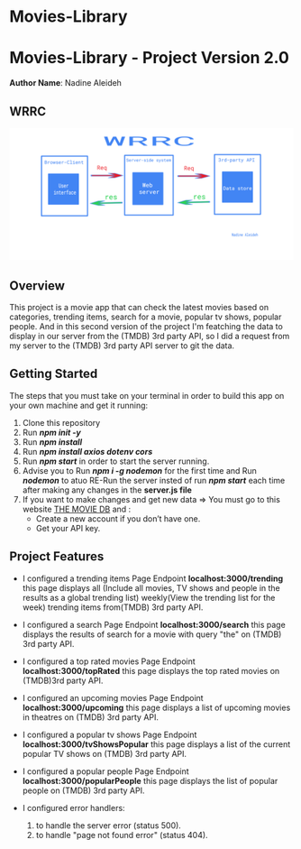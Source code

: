 # Movies-Library

# Movies-Library - Project Version 2.0

**Author Name**: Nadine Aleideh

## WRRC
![WRRC](./WRRC2.png)

## Overview

This project is a movie app that can check the latest movies based on categories, trending items, search for a movie, popular tv shows, popular people. And in this second version of the project I'm featching the data to display in our server from the (TMDB) 3rd party API, so I did a request from my server to the (TMDB) 3rd party API server to git the data.

## Getting Started

 The steps that you must take on your terminal in order to build this app on your own machine and get it running:

 1. Clone this repository
 2. Run ***npm init -y***
 3. Run ***npm install***
 4. Run ***npm install axios dotenv cors***
 5. Run ***npm start*** in order to start the server running.
 6. Advise you to Run  ***npm i -g nodemon*** for the first time and Run ***nodemon*** to atuo RE-Run the server insted of run ***npm start*** each time after making any changes in the **server.js file**
 7. If you want to make changes and get new data => You must go to this website [THE MOVIE DB](https://developers.themoviedb.org/3/getting-started) and :
    - Create a new account if you don’t have one.
    - Get your API key.

## Project Features

- I configured a trending items Page Endpoint **localhost:3000/trending** this page displays all (Include all movies, TV shows and people in the results as a global trending list) weekly(View the trending list for the week) trending items from(TMDB) 3rd party API.

- I configured a search Page Endpoint **localhost:3000/search** this page displays the results of search for a movie with query "the" on (TMDB) 3rd party API.

- I configured a top rated movies Page Endpoint **localhost:3000/topRated** this page displays the top rated movies on (TMDB)3rd party API.

- I configured an upcoming movies Page Endpoint **localhost:3000/upcoming** this page displays a list of upcoming movies in theatres on (TMDB) 3rd party API.

- I configured a popular tv shows Page Endpoint **localhost:3000/tvShowsPopular** this page displays a list of the current popular TV shows on (TMDB) 3rd party API.

- I configured a popular people Page Endpoint **localhost:3000/popularPeople** this page displays the list of popular people on (TMDB) 3rd party API.

- I configured error handlers:

  1.  to handle the server error (status 500).
  2.  to handle "page not found error" (status 404).